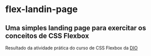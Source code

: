 # flex-landin-page
## Uma simples landing page para exercitar os conceitos de CSS Flexbox

Resultado da atividade prática do curso de CSS Flexbox da [DIO](web.dio.me)
